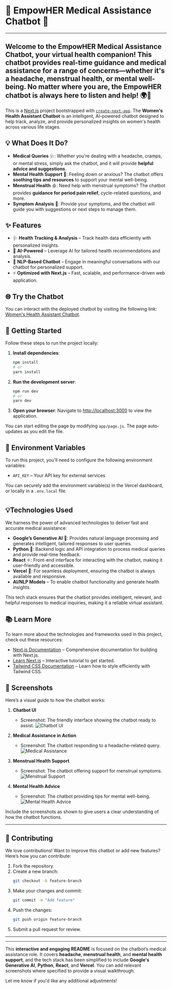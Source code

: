 
# 🤖 **EmpowHER Medical Assistance Chatbot** 🌸
---
Welcome to the **EmpowHER Medical Assistance Chatbot**, your virtual health companion! This chatbot provides real-time guidance and medical assistance for a range of concerns—whether it's a **headache**, **menstrual health**, or **mental well-being**. No matter where you are, the EmpowHER chatbot is always here to listen and help! 🌍💬
---
This is a [Next.js](https://nextjs.org) project bootstrapped with [`create-next-app`](https://nextjs.org/docs/app/api-reference/cli/create-next-app). The **Women's Health Assistant Chatbot** is an intelligent, AI-powered chatbot designed to help track, analyze, and provide personalized insights on women's health across various life stages.

## 💡 **What Does It Do?**

- **Medical Queries** 🩺: Whether you're dealing with a headache, cramps, or mental stress, simply ask the chatbot, and it will provide **helpful advice and suggestions**.
- **Mental Health Support** 🧠: Feeling down or anxious? The chatbot offers **soothing tips and resources** to support your mental well-being.
- **Menstrual Health** 🩸: Need help with menstrual symptoms? The chatbot provides **guidance for period pain relief**, cycle-related questions, and more.
- **Symptom Analysis** 🧐: Provide your symptoms, and the chatbot will guide you with suggestions or next steps to manage them.

## ✨ Features

- 🩺 **Health Tracking & Analysis** – Track health data efficiently with personalized insights.
- 🤖 **AI-Powered** – Leverage AI for tailored health recommendations and analysis.
- 💬 **NLP-Based Chatbot** – Engage in meaningful conversations with our chatbot for personalized support.
- ⚡ **Optimized with Next.js** – Fast, scalable, and performance-driven web application.

## 🌐 Try the Chatbot

You can interact with the deployed chatbot by visiting the following link: [Women's Health Assistant Chatbot](https://ai-women-health-assisstant.vercel.app/).

## 🚀 Getting Started

Follow these steps to run the project locally:


1. **Install dependencies**:

   ```bash
   npm install
   # or
   yarn install
   ```

2. **Run the development server**:

   ```bash
   npm run dev
   # or
   yarn dev
   ```

4. **Open your browser**:
   Navigate to [http://localhost:3000](http://localhost:3000) to view the application.

You can start editing the page by modifying `app/page.js`. The page auto-updates as you edit the file.

## 🔑 Environment Variables

To run this project, you'll need to configure the following environment variables:

- `API_KEY` – Your API key for external services

You can securely add the environment variable(s) in the Vercel dashboard, or locally in a `.env.local` file.

#
 ## 💡**Technologies Used** 

We harness the power of advanced technologies to deliver fast and accurate medical assistance:

- **Google’s Generative AI** 🧠: Provides natural language processing and generates intelligent, tailored responses to user queries.
- **Python** 🐍: Backend logic and API integration to process medical queries and provide real-time feedback.
- **React** ⚛️: Front-end interface for interacting with the chatbot, making it user-friendly and accessible.
- **Vercel** 🚀: For seamless deployment, ensuring the chatbot is always available and responsive.
 - **AI/NLP Models** – To enable chatbot functionality and generate health insights.

This tech stack ensures that the chatbot provides intelligent, relevant, and helpful responses to medical inquiries, making it a reliable virtual assistant.

## 📚 Learn More

To learn more about the technologies and frameworks used in this project, check out these resources:

- [Next.js Documentation](https://nextjs.org/docs) – Comprehensive documentation for building with Next.js.
- [Learn Next.js](https://nextjs.org/learn) – Interactive tutorial to get started.
- [Tailwind CSS Documentation](https://tailwindcss.com/docs) – Learn how to style efficiently with Tailwind CSS.


## 📸 **Screenshots**

Here’s a visual guide to how the chatbot works:

1. **Chatbot UI**  
   - Screenshot: The friendly interface showing the chatbot ready to assist.
   ![Chatbot UI](./images/chatbot_ui.png)

2. **Medical Assistance in Action**  
   - Screenshot: The chatbot responding to a headache-related query.
   ![Medical Assistance](./images/medical_assistance.png)

3. **Menstrual Health Support**  
   - Screenshot: The chatbot offering support for menstrual symptoms.
   ![Menstrual Support](.images/menstrual_support.png)

4. **Mental Health Advice**  
   - Screenshot: The chatbot providing tips for mental well-being.
   ![Mental Health Advice](./images/mental_health_advice.png)

Include the screenshots as shown to give users a clear understanding of how the chatbot functions.

---

## 🤝 **Contributing**

We love contributions! Want to improve this chatbot or add new features? Here’s how you can contribute:

1. Fork the repository.
2. Create a new branch:  
   ```bash
   git checkout -b feature-branch
   ```
3. Make your changes and commit:  
   ```bash
   git commit -m "Add feature"
   ```
4. Push the changes:  
   ```bash
   git push origin feature-branch
   ```
5. Submit a pull request for review.

---


---

This **interactive and engaging README** is focused on the chatbot’s medical assistance role. It covers **headache**, **menstrual health**, and **mental health support**, and the tech stack has been simplified to include **Google's Generative AI**, **Python**, **React**, and **Vercel**. You can add relevant screenshots where specified to provide a visual walkthrough.

Let me know if you'd like any additional adjustments!
